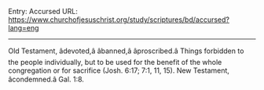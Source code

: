 Entry: Accursed
URL: https://www.churchofjesuschrist.org/study/scriptures/bd/accursed?lang=eng

---

Old Testament, âdevoted,â âbanned,â âproscribed.â Things forbidden to the people individually, but to be used for the benefit of the whole congregation or for sacrifice (Josh. 6:17; 7:1, 11, 15). New Testament, âcondemned.â Gal. 1:8.
